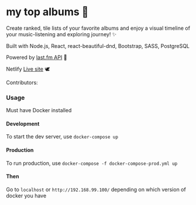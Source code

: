 # my top albums 💃

Create ranked, tile lists of your favorite albums and enjoy a visual timeline of your music-listening and exploring journey! ✨

Built with Node.js, React, react-beautiful-dnd, Bootstrap, SASS, PostgreSQL

Powered by [last.fm API](https://www.last.fm/api/) 🎷

Netlify [Live site](https://my-top-albums.netlify.app/) 🕊️

Contributors:

### Usage

Must have Docker installed

#### Development

To start the dev server, use `docker-compose up`

#### Production

To run production, use `docker-compose -f docker-compose-prod.yml up`

#### Then

Go to `localhost` or `http://192.168.99.100/` depending on which version of docker you have
